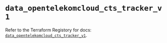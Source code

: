 # `data_opentelekomcloud_cts_tracker_v1`

Refer to the Terraform Registory for docs: [`data_opentelekomcloud_cts_tracker_v1`](https://registry.terraform.io/providers/opentelekomcloud/opentelekomcloud/1.35.9/docs/data-sources/cts_tracker_v1).
